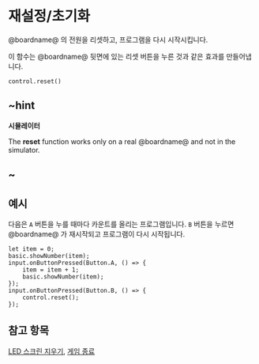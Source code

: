 # 재설정/초기화

@boardname@ 의 전원을 리셋하고, 프로그램을 다시 시작시킵니다.

이 함수는 @boardname@ 뒷면에 있는 리셋 버튼을 누른 것과 같은 효과를 만들어냅니다.

```sig
control.reset()
```

## ~hint

**시뮬레이터**

The **reset** function works only on a real @boardname@ and not in the simulator.

## ~

## 예시

다음은 `A` 버튼을 누를 때마다 카운트를 올리는 프로그램입니다. `B` 버튼을 누르면 @boardname@ 가 재시작되고 프로그램이 다시 시작됩니다.

```blocks
let item = 0;
basic.showNumber(item);
input.onButtonPressed(Button.A, () => {
    item = item + 1;
    basic.showNumber(item);
});
input.onButtonPressed(Button.B, () => {
    control.reset();
});
```

## 참고 항목

[LED 스크린 지우기](/reference/basic/clear-screen), [게임 종료](/reference/game/game-over)